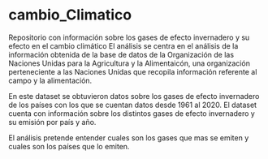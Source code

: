 # cambio_Climatico
Repositorio con información sobre los gases de efecto invernadero y su efecto en el cambio climático
El análisis se centra en el análisis de la información obtenida de la base de datos de la Organización de las Naciones Unidas para la Agricultura y la Alimentaicón, una organización perteneciente a las Naciones Unidas que recopila información referente al campo y la alimentación.

En este dataset se obtuvieron datos sobre los gases de efecto invernadero de los países con los que se cuentan datos desde 1961 al 2020. El dataset cuenta con información sobre los distintos gases de efecto invernadero y su emisión por país y año. 

El análisis pretende entender cuales son los gases que mas se emiten y cuales son los países que lo emiten.
